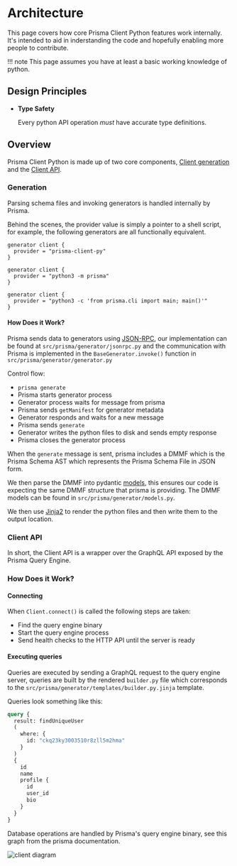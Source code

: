 # Architecture

<!-- TODO: more detail -->

This page covers how core Prisma Client Python features work internally. It's intended to aid in inderstanding the code and hopefully enabling more people to contribute.

!!! note
    This page assumes you have at least a basic working knowledge of python.

## Design Principles

* **Type Safety**

    Every python API operation *must* have accurate type definitions.

## Overview

<!-- TODO: mermaid.js diagrams -->

Prisma Client Python is made up of two core components, [Client generation](#generation) and the [Client API](#client-api).

### Generation

Parsing schema files and invoking generators is handled internally by Prisma.

Behind the scenes, the provider value is simply a pointer to a shell script, for example, the following generators are all functionally equivalent.

```prisma
generator client {
  provider = "prisma-client-py"
}
```
```prisma
generator client {
  provider = "python3 -m prisma"
}
```
```prisma
generator client {
  provider = "python3 -c 'from prisma.cli import main; main()'"
}
```

#### How Does it Work?

Prisma sends data to generators using [JSON-RPC](https://www.jsonrpc.org/specification), our implementation can be found at `src/prisma/generator/jsonrpc.py` and the communication with Prisma is implemented in the `BaseGenerator.invoke()` function in `src/prisma/generator/generator.py`

Control flow:

- `prisma generate`
- Prisma starts generator process
- Generator process waits for message from prisma
- Prisma sends `getManifest` for generator metadata
- Generator responds and waits for a new message
- Prisma sends `generate`
- Generator writes the python files to disk and sends empty response
- Prisma closes the generator process

When the `generate` message is sent, prisma includes a DMMF which is the Prisma Schema AST which represents the Prisma Schema File in JSON form.

We then parse the DMMF into pydantic [models](https://docs.pydantic.dev/latest/usage/models/), this ensures our code is expecting the same DMMF structure that prisma is providing. The DMMF models can be found in `src/prisma/generator/models.py`.

We then use [Jinja2](https://jinja.palletsprojects.com/en/3.0.x/) to render the python files and then write them to the output location.


### Client API

In short, the Client API is a wrapper over the GraphQL API exposed by the Prisma Query Engine.

### How Does it Work?

#### Connecting

When `Client.connect()` is called the following steps are taken:

- Find the query engine binary
- Start the query engine process
- Send health checks to the HTTP API until the server is ready

#### Executing queries

Queries are executed by sending a GraphQL request to the query engine server, queries are built by the rendered `builder.py` file which corresponds to the `src/prisma/generator/templates/builder.py.jinja` template.

Queries look something like this:

```graphql
query {
  result: findUniqueUser
  (
    where: {
      id: "ckq23ky3003510r8zll5m2hma"
    }
  )
  {
    id
    name
    profile {
      id
      user_id
      bio
    }
  }
}
```

Database operations are handled by Prisma's query engine binary, see this graph from the prisma documentation.

![client diagram](https://res.cloudinary.com/prismaio/image/upload/v1628764928/docs/I8do25A_ynswyd.png)
